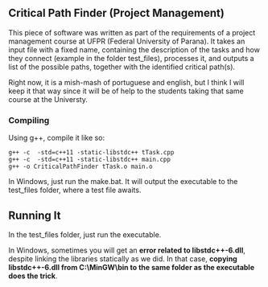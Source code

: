 ## Critical Path Finder (Project Management)

This piece of software was written as part of the requirements of a project management course at UFPR 
(Federal University of Parana). It takes an input file with a fixed name, containing the description of
the tasks and how they connect (example in the folder test_files), processes it, and outputs a list of 
the possible paths, together with the identified critical path(s).

Right now, it is a mish-mash of portuguese and english, but I think I will keep it that way since it will 
be of help to the students taking that same course at the Universty.

### Compiling

Using g++, compile it like so:

```batch
g++ -c  -std=c++11 -static-libstdc++ tTask.cpp
g++ -c  -std=c++11 -static-libstdc++ main.cpp
g++ -o CriticalPathFinder tTask.o main.o
```

In Windows, just run the make.bat. It will output the executable to the test_files folder, where a test file
awaits.

## Running It

In the test_files folder, just run the executable.

In Windows, sometimes you will get an **error related to libstdc++-6.dll**, despite linking the libraries 
statically as we did. In that case, **copying libstdc++-6.dll from C:\MinGW\bin to the same folder as the 
executable does the trick**.

